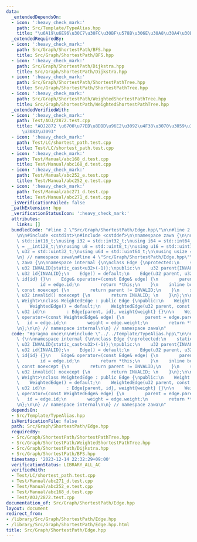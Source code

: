 ```yaml
---
data:
  _extendedDependsOn:
  - icon: ':heavy_check_mark:'
    path: Src/Template/TypeAlias.hpp
    title: "\u6A19\u6E96\u30C7\u30FC\u30BF\u578B\u306E\u30A8\u30A4\u30EA\u30A2\u30B9"
  _extendedRequiredBy:
  - icon: ':heavy_check_mark:'
    path: Src/Graph/ShortestPath/BFS.hpp
    title: Src/Graph/ShortestPath/BFS.hpp
  - icon: ':heavy_check_mark:'
    path: Src/Graph/ShortestPath/Dijkstra.hpp
    title: Src/Graph/ShortestPath/Dijkstra.hpp
  - icon: ':heavy_check_mark:'
    path: Src/Graph/ShortestPath/ShortestPathTree.hpp
    title: Src/Graph/ShortestPath/ShortestPathTree.hpp
  - icon: ':heavy_check_mark:'
    path: Src/Graph/ShortestPath/WeightedShortestPathTree.hpp
    title: Src/Graph/ShortestPath/WeightedShortestPathTree.hpp
  _extendedVerifiedWith:
  - icon: ':heavy_check_mark:'
    path: Test/AOJ/2872.test.cpp
    title: "AOJ2872 \u6700\u77ED\u8DDD\u96E2\u3092\u4F38\u3070\u3059\u3048\u3073\u3061\
      \u3083\u3093"
  - icon: ':heavy_check_mark:'
    path: Test/LC/shortest_path.test.cpp
    title: Test/LC/shortest_path.test.cpp
  - icon: ':heavy_check_mark:'
    path: Test/Manual/abc168_d.test.cpp
    title: Test/Manual/abc168_d.test.cpp
  - icon: ':heavy_check_mark:'
    path: Test/Manual/abc252_e.test.cpp
    title: Test/Manual/abc252_e.test.cpp
  - icon: ':heavy_check_mark:'
    path: Test/Manual/abc271_d.test.cpp
    title: Test/Manual/abc271_d.test.cpp
  _isVerificationFailed: false
  _pathExtension: hpp
  _verificationStatusIcon: ':heavy_check_mark:'
  attributes:
    links: []
  bundledCode: "#line 2 \"Src/Graph/ShortestPath/Edge.hpp\"\n\n#line 2 \"Src/Template/TypeAlias.hpp\"\
    \n\n#include <cstdint>\n#include <cstddef>\n\nnamespace zawa {\n\nusing i16 =\
    \ std::int16_t;\nusing i32 = std::int32_t;\nusing i64 = std::int64_t;\nusing i128\
    \ = __int128_t;\n\nusing u8 = std::uint8_t;\nusing u16 = std::uint16_t;\nusing\
    \ u32 = std::uint32_t;\nusing u64 = std::uint64_t;\n\nusing usize = std::size_t;\n\
    \n} // namespace zawa\n#line 4 \"Src/Graph/ShortestPath/Edge.hpp\"\n\nnamespace\
    \ zawa {\n\nnamespace internal {\n\nclass Edge {\nprotected:\n    static constexpr\
    \ u32 INVALID{static_cast<u32>(-1)};\npublic:\n    u32 parent{INVALID}; \n   \
    \ u32 id{INVALID};\n    Edge() = default;\n    Edge(u32 parent, u32 id) : parent{parent},\
    \ id{id} {}\n    Edge& operator=(const Edge& edge) {\n        parent = edge.parent;\n\
    \        id = edge.id;\n        return *this;\n    }\n    inline bool exist()\
    \ const noexcept {\n        return parent != INVALID;\n    }\n    static constexpr\
    \ u32 invalid() noexcept {\n        return INVALID; \n    }\n};\n\ntemplate <class\
    \ Weight>\nclass WeightedEdge : public Edge {\npublic:\n    Weight weight{INVALID};\n\
    \    WeightedEdge() = default;\n    WeightedEdge(u32 parent, const Weight& weight,\
    \ u32 id)\n        : Edge{parent, id}, weight{weight} {}\n\n    WeightedEdge&\
    \ operator=(const WeightedEdge& edge) {\n        parent = edge.parent;\n     \
    \   id = edge.id;\n        weight = edge.weight;\n        return *this;\n    }\n\
    \n};\n\n} // namespace internal\n\n} // namespace zawa\n"
  code: "#pragma once\n\n#include \"../../Template/TypeAlias.hpp\"\n\nnamespace zawa\
    \ {\n\nnamespace internal {\n\nclass Edge {\nprotected:\n    static constexpr\
    \ u32 INVALID{static_cast<u32>(-1)};\npublic:\n    u32 parent{INVALID}; \n   \
    \ u32 id{INVALID};\n    Edge() = default;\n    Edge(u32 parent, u32 id) : parent{parent},\
    \ id{id} {}\n    Edge& operator=(const Edge& edge) {\n        parent = edge.parent;\n\
    \        id = edge.id;\n        return *this;\n    }\n    inline bool exist()\
    \ const noexcept {\n        return parent != INVALID;\n    }\n    static constexpr\
    \ u32 invalid() noexcept {\n        return INVALID; \n    }\n};\n\ntemplate <class\
    \ Weight>\nclass WeightedEdge : public Edge {\npublic:\n    Weight weight{INVALID};\n\
    \    WeightedEdge() = default;\n    WeightedEdge(u32 parent, const Weight& weight,\
    \ u32 id)\n        : Edge{parent, id}, weight{weight} {}\n\n    WeightedEdge&\
    \ operator=(const WeightedEdge& edge) {\n        parent = edge.parent;\n     \
    \   id = edge.id;\n        weight = edge.weight;\n        return *this;\n    }\n\
    \n};\n\n} // namespace internal\n\n} // namespace zawa\n"
  dependsOn:
  - Src/Template/TypeAlias.hpp
  isVerificationFile: false
  path: Src/Graph/ShortestPath/Edge.hpp
  requiredBy:
  - Src/Graph/ShortestPath/ShortestPathTree.hpp
  - Src/Graph/ShortestPath/WeightedShortestPathTree.hpp
  - Src/Graph/ShortestPath/Dijkstra.hpp
  - Src/Graph/ShortestPath/BFS.hpp
  timestamp: '2023-12-14 22:32:29+09:00'
  verificationStatus: LIBRARY_ALL_AC
  verifiedWith:
  - Test/LC/shortest_path.test.cpp
  - Test/Manual/abc271_d.test.cpp
  - Test/Manual/abc252_e.test.cpp
  - Test/Manual/abc168_d.test.cpp
  - Test/AOJ/2872.test.cpp
documentation_of: Src/Graph/ShortestPath/Edge.hpp
layout: document
redirect_from:
- /library/Src/Graph/ShortestPath/Edge.hpp
- /library/Src/Graph/ShortestPath/Edge.hpp.html
title: Src/Graph/ShortestPath/Edge.hpp
---
```

